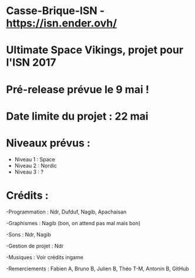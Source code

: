 # Casse-Brique-ISN - https://isn.ender.ovh/
# Ultimate Space Vikings, projet pour l'ISN 2017
# Pré-release prévue le 9 mai !
# Date limite du projet : 22 mai

# Niveaux prévus :
  - Niveau 1 : Space
  - Niveau 2 : Nordic
  - Niveau 3 : ?

# Crédits :

-Programmation : Ndr, Dufduf, Nagib, Apachaisan

-Graphismes : Nagib (bon, on attend pas mal mais bon)

-Sons : Ndr, Nagib

-Gestion de projet : Ndr

-Musiques : Voir crédits ingame

-Remerciements : Fabien A, Bruno B, Julien B, Théo T-M, Antonin B, GitHub
